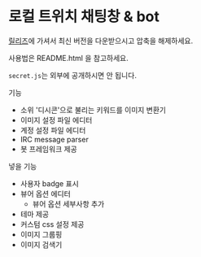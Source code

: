 # 로컬 트위치 채팅창 & bot

[릴리즈](https://github.com/Leeingnyo/serverless-twitch-chat-widget/releases)에 가셔서 최신 버전을 다운받으시고 압축을 해제하세요.

사용법은 README.html 을 참고하세요.

`secret.js`는 외부에 공개하시면 안 됩니다.

기능

* 소위 '디시콘'으로 불리는 키워드를 이미지 변환기
* 이미지 설정 파일 에디터
* 계정 설정 파일 에디터
* IRC message parser
* 봇 프레임워크 제공

넣을 기능

* 사용자 badge 표시
* 뷰어 옵션 에디터
  * 뷰어 옵션 세부사항 추가
* 테마 제공
* 커스텀 css 설정 제공
* 이미지 그룹핑
* 이미지 검색기
